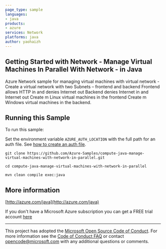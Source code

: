 ```yaml
---
page_type: sample
languages:
- java
products:
- azure
services: Network
platforms: java
author: yaohaizh
---
```


## Getting Started with Network - Manage Virtual Machines In Parallel With Network - in Java ##


  Azure Network sample for managing virtual machines with virtual network -
  Create a virtual network with two Subnets – frontend and backend
  Frontend allows HTTP in and denies Internet out
  Backend denies Internet in and Internet out
  Create m Linux virtual machines in the frontend
  Create m Windows virtual machines in the backend.
 

## Running this Sample ##

To run this sample:

Set the environment variable `AZURE_AUTH_LOCATION` with the full path for an auth file. See [how to create an auth file](https://github.com/Azure/azure-libraries-for-java/blob/master/AUTH.md).

    git clone https://github.com/Azure-Samples/compute-java-manage-virtual-machines-with-network-in-parallel.git

    cd compute-java-manage-virtual-machines-with-network-in-parallel

    mvn clean compile exec:java

## More information ##

[http://azure.com/java](http://azure.com/java)

If you don't have a Microsoft Azure subscription you can get a FREE trial account [here](http://go.microsoft.com/fwlink/?LinkId=330212)

---

This project has adopted the [Microsoft Open Source Code of Conduct](https://opensource.microsoft.com/codeofconduct/). For more information see the [Code of Conduct FAQ](https://opensource.microsoft.com/codeofconduct/faq/) or contact [opencode@microsoft.com](mailto:opencode@microsoft.com) with any additional questions or comments.